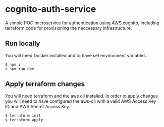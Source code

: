 # cognito-auth-service

A simple POC microservice for authentication using AWS cognito, including terraform code for provisioning the neccessary infrastructure.

## Run locally
You will need Docker installed and to have set environment variables.
```
$ npm i
$ npm run dev
```

## Apply terraform changes
You will need terraform and the aws cli installed.
In order to apply changes you will need to have configured the aws-cli with a valid AWS Access Key ID and AWS Secret Access Key.
```
$ terraform init
$ terraform apply
```
